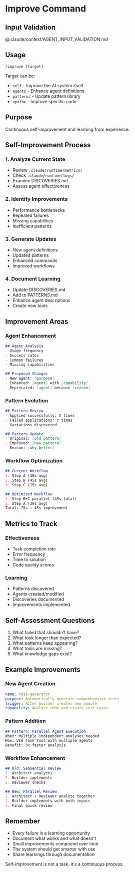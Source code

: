 # Improve Command

## Input Validation

@.claude/context/AGENT_INPUT_VALIDATION.md

## Usage

`/improve [target]`

Target can be:

- `self` - Improve the AI system itself
- `agents` - Enhance agent definitions
- `patterns` - Update pattern library
- `<path>` - Improve specific code

## Purpose

Continuous self-improvement and learning from experience.

## Self-Improvement Process

### 1. Analyze Current State

- Review `.claude/runtime/metrics/`
- Check `.claude/runtime/logs/`
- Examine DISCOVERIES.md
- Assess agent effectiveness

### 2. Identify Improvements

- Performance bottlenecks
- Repeated failures
- Missing capabilities
- Inefficient patterns

### 3. Generate Updates

- New agent definitions
- Updated patterns
- Enhanced commands
- Improved workflows

### 4. Document Learning

- Update DISCOVERIES.md
- Add to PATTERNS.md
- Enhance agent descriptions
- Create new tools

## Improvement Areas

### Agent Enhancement

```markdown
## Agent Analysis
- Usage frequency
- Success rates
- Common failures
- Missing capabilities

## Proposed Changes
- New agent: [purpose]
- Enhanced: [agent] with [capability]
- Deprecated: [agent] because [reason]
```

### Pattern Evolution

```markdown
## Pattern Review
- Applied successfully: X times
- Failed applications: Y times
- Variations discovered

## Pattern Update
- Original: [old pattern]
- Improved: [new pattern]
- Reason: [why better]
```

### Workflow Optimization

```markdown
## Current Workflow
1. Step A (30s avg)
2. Step B (45s avg)
3. Step C (15s avg)

## Optimized Workflow
1. Step B+C parallel (45s total)
2. Step A (30s avg)
Total: 75s → 45s improvement
```

## Metrics to Track

### Effectiveness

- Task completion rate
- Error frequency
- Time to solution
- Code quality scores

### Learning

- Patterns discovered
- Agents created/modified
- Discoveries documented
- Improvements implemented

## Self-Assessment Questions

1. What failed that shouldn't have?
2. What took longer than expected?
3. What patterns keep appearing?
4. What tools are missing?
5. What knowledge gaps exist?

## Example Improvements

### New Agent Creation

```yaml
name: test-generator
purpose: Automatically generate comprehensive tests
trigger: After builder creates new module
capability: Analyze code and create test cases
```

### Pattern Addition

```markdown
## Pattern: Parallel Agent Execution
When: Multiple independent analyses needed
How: Use Task tool with multiple agents
Benefit: 3x faster analysis
```

### Workflow Enhancement

```markdown
## Old: Sequential Review
1. Architect analyzes
2. Builder implements
3. Reviewer checks

## New: Parallel Review
1. Architect + Reviewer analyze together
2. Builder implements with both inputs
3. Final quick review
```

## Remember

- Every failure is a learning opportunity
- Document what works and what doesn't
- Small improvements compound over time
- The system should get smarter with use
- Share learnings through documentation

Self-improvement is not a task, it's a continuous process.

